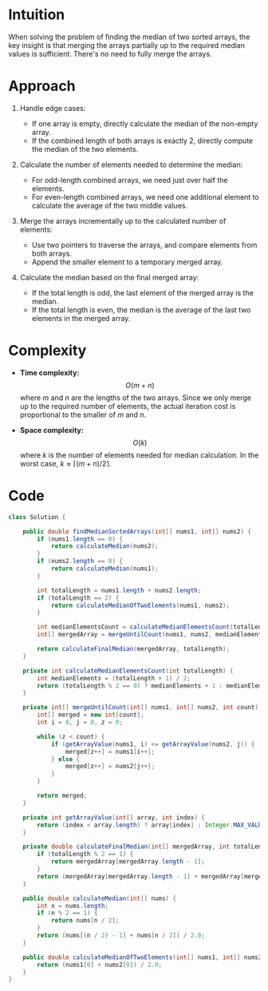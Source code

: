 # Intuition
When solving the problem of finding the median of two sorted arrays, the key insight is that merging the arrays partially up to the required median values is sufficient. There's no need to fully merge the arrays.

# Approach
1. Handle edge cases:
   - If one array is empty, directly calculate the median of the non-empty array.
   - If the combined length of both arrays is exactly 2, directly compute the median of the two elements.

2. Calculate the number of elements needed to determine the median:
   - For odd-length combined arrays, we need just over half the elements.
   - For even-length combined arrays, we need one additional element to calculate the average of the two middle values.

3. Merge the arrays incrementally up to the calculated number of elements:
   - Use two pointers to traverse the arrays, and compare elements from both arrays.
   - Append the smaller element to a temporary merged array.

4. Calculate the median based on the final merged array:
   - If the total length is odd, the last element of the merged array is the median.
   - If the total length is even, the median is the average of the last two elements in the merged array.

# Complexity
- **Time complexity:**
  $$O(m + n)$$ where $m$ and $n$ are the lengths of the two arrays. Since we only merge up to the required number of elements, the actual iteration cost is proportional to the smaller of $m$ and $n$.

- **Space complexity:**
  $$O(k)$$ where $k$ is the number of elements needed for median calculation. In the worst case, $k \approx \lceil (m + n) / 2 \rceil$.

# Code
```java []
class Solution {

    public double findMedianSortedArrays(int[] nums1, int[] nums2) {
        if (nums1.length == 0) {
            return calculateMedian(nums2);
        }
        if (nums2.length == 0) {
            return calculateMedian(nums1);
        }

        int totalLength = nums1.length + nums2.length;
        if (totalLength == 2) {
            return calculateMedianOfTwoElements(nums1, nums2);
        }

        int medianElementsCount = calculateMedianElementsCount(totalLength);
        int[] mergedArray = mergeUntilCount(nums1, nums2, medianElementsCount);

        return calculateFinalMedian(mergedArray, totalLength);
    }

    private int calculateMedianElementsCount(int totalLength) {
        int medianElements = (totalLength + 1) / 2;
        return (totalLength % 2 == 0) ? medianElements + 1 : medianElements;
    }

    private int[] mergeUntilCount(int[] nums1, int[] nums2, int count) {
        int[] merged = new int[count];
        int i = 0, j = 0, z = 0;

        while (z < count) {
            if (getArrayValue(nums1, i) <= getArrayValue(nums2, j)) {
                merged[z++] = nums1[i++];
            } else {
                merged[z++] = nums2[j++];
            }
        }

        return merged;
    }

    private int getArrayValue(int[] array, int index) {
        return (index < array.length) ? array[index] : Integer.MAX_VALUE;
    }

    private double calculateFinalMedian(int[] mergedArray, int totalLength) {
        if (totalLength % 2 == 1) {
            return mergedArray[mergedArray.length - 1];
        }
        return (mergedArray[mergedArray.length - 1] + mergedArray[mergedArray.length - 2]) / 2.0;
    }

    public double calculateMedian(int[] nums) {
        int n = nums.length;
        if (n % 2 == 1) {
            return nums[n / 2];
        }
        return (nums[(n / 2) - 1] + nums[n / 2]) / 2.0;
    }

    public double calculateMedianOfTwoElements(int[] nums1, int[] nums2) {
        return (nums1[0] + nums2[0]) / 2.0;
    }
}
```

